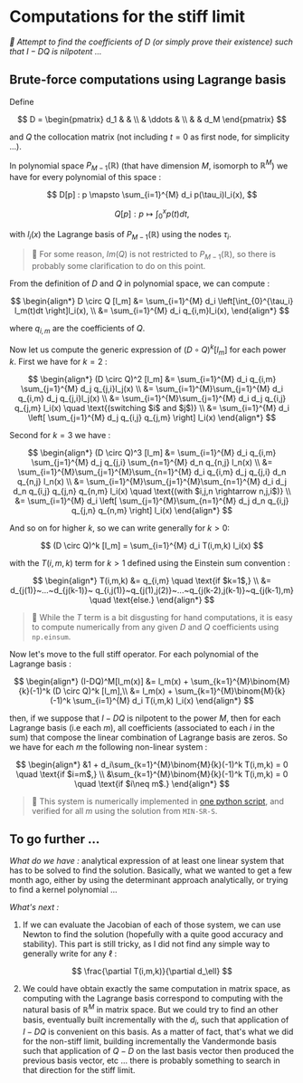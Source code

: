 # Computations for the stiff limit

_:scroll: Attempt to find the coefficients of $D$ (or simply prove their existence) such that $I-DQ$ is nilpotent ..._

## Brute-force computations using Lagrange basis

Define 

$$
D = 
\begin{pmatrix} 
d_1 & & \\
& \ddots & \\
& & d_M
\end{pmatrix}
$$

and $Q$ the collocation matrix (not including $t=0$ as first node, for simplicity ...).

In polynomial space $P_{M-1}(\mathbb{R})$ 
(that have dimension $M$, isomorph to $\mathbb{R}^{M}$)
we have for every polynomial of this space :

$$
D[p] : p \mapsto \sum_{i=1}^{M} d_i p(\tau_i)l_i(x),
$$

$$
Q[p] : p \mapsto \int_{0}^{x} p(t)dt,
$$

with $l_i(x)$ the Lagrange basis of $P_{M-1}(\mathbb{R})$
using the nodes $\tau_i$.

> :bell: For some reason, $Im(Q)$ is not restricted to
$P_{M-1}(\mathbb{R})$, so there is probably some clarification to do on this point.

From the definition of $D$ and $Q$ in polynomial space, we can compute :

$$
\begin{align*}
D \circ Q [l_m] 
&= \sum_{i=1}^{M} d_i \left[\int_{0}^{\tau_i} l_m(t)dt \right]l_i(x), \\
&= \sum_{i=1}^{M} d_i q_{i,m}l_i(x),
\end{align*}
$$

where $q_{i,m}$ are the coefficients of 
$Q$.

Now let us compute the generic expression of 
$(D \circ Q)^k [l_m]$ for each power $k$.
First we have for $k=2$ :

$$
\begin{align*}
(D \circ Q)^2 [l_m]
&= \sum_{i=1}^{M} d_i q_{i,m}
    \sum_{j=1}^{M} d_j q_{j,i}l_j(x) \\
&= \sum_{i=1}^{M}\sum_{j=1}^{M}
    d_i q_{i,m} d_j q_{j,i}l_j(x) \\
&= \sum_{i=1}^{M}\sum_{j=1}^{M}
    d_i d_j q_{i,j} q_{j,m} l_i(x) 
    \quad \text{(switching  $i$ and $j$)} \\
&= \sum_{i=1}^{M} d_i \left[
    \sum_{j=1}^{M} d_j q_{i,j} q_{j,m}
    \right] l_i(x)
\end{align*}
$$

Second for $k=3$ we have :

$$
\begin{align*}
(D \circ Q)^3 [l_m]
&= \sum_{i=1}^{M} d_i q_{i,m}
    \sum_{j=1}^{M} d_j q_{j,i}
    \sum_{n=1}^{M} d_n q_{n,j} l_n(x) \\
&= \sum_{i=1}^{M}\sum_{j=1}^{M}\sum_{n=1}^{M}
    d_i q_{i,m} d_j q_{j,i} d_n q_{n,j} l_n(x)  \\
&= \sum_{i=1}^{M}\sum_{j=1}^{M}\sum_{n=1}^{M}
    d_i d_j d_n q_{i,j} q_{j,n} q_{n,m} l_i(x) 
    \quad \text{(with $i,j,n \rightarrow n,j,i$)} \\
&= \sum_{i=1}^{M} d_i \left[
    \sum_{j=1}^{M}\sum_{n=1}^{M} 
        d_j d_n q_{i,j} q_{j,n} q_{n,m}
    \right] l_i(x)
\end{align*}
$$

And so on for higher $k$, so we can write generally for $k>0$:

$$
(D \circ Q)^k [l_m] 
= \sum_{i=1}^{M} d_i T(i,m,k) l_i(x)
$$

with the $T(i,m,k)$ term for $k>1$ defined using the Einstein sum convention :

$$
\begin{align*}
T(i,m,k) &= q_{i,m} \quad \text{if $k=1$,} \\
&= d_{j(1)}~...~d_{j(k-1)}~
    q_{i,j(1)}~q_{j(1),j(2)}~...~q_{j(k-2),j(k-1)}~q_{j(k-1),m} \quad \text{else.}
\end{align*}
$$

> :bell: While the $T$ term is a bit disgusting for hand computations, it is easy to compute numerically from any given $D$ and $Q$ coefficients using `np.einsum`.

Now let's move to the full stiff operator. For each polynomial of the Lagrange basis :

$$
\begin{align*}
(I-DQ)^M[l_m(x)] 
&= l_m(x) + \sum_{k=1}^{M}\binom{M}{k}(-1)^k 
    (D \circ Q)^k [l_m],\\
&= l_m(x) + \sum_{k=1}^{M}\binom{M}{k}(-1)^k
    \sum_{i=1}^{M} d_i T(i,m,k) l_i(x)
\end{align*}
$$

then, if we suppose that $I-DQ$ is nilpotent to the power $M$, then for each Lagrange basis (i.e each $m$), all coefficients (associated to each $i$ in the sum) that compose the linear combination of Lagrange basis are zeros.
So we have for each $m$ the following non-linear system :

$$
\begin{align*}
&1 + d_i\sum_{k=1}^{M}\binom{M}{k}(-1)^k T(i,m,k) = 0
\quad \text{if $i=m$,} \\
&\sum_{k=1}^{M}\binom{M}{k}(-1)^k T(i,m,k) = 0 
\quad \text{if $i\neq m$.}
\end{align*}
$$

> :mega: This system is numerically implemented in [one python script](../scripts/fact7/determinant.py), and verified for all $m$ using the solution from `MIN-SR-S`.

## To go further ...

_What do we have :_ analytical expression of at least one linear system that has to be solved to find the solution.
Basically, what we wanted to get a few month ago, either by using the determinant approach analytically, 
or trying to find a kernel polynomial ...

_What's next :_

1. If we can evaluate the Jacobian of each of those system, we can use Newton to find the solution (hopefully with a quite good accuracy and stability). This part is still tricky, as I did not find any simple way to generally write for any $\ell$ :

$$
\frac{\partial T(i,m,k)}{\partial d_\ell}
$$

2. We could have obtain exactly the same computation in matrix space, as computing with the Lagrange basis correspond to computing with the natural basis of $\mathbb{R}^M$ in matrix space. But we could try to find an other basis, eventually built incrementally with the $d_i$, such that application of $I-DQ$ is convenient on this basis. As a matter of fact, that's what we did for the non-stiff limit, building incrementally the Vandermonde basis such that application of $Q-D$ on the last basis vector then produced the previous basis vector, etc ... there is probably something to search in that direction for the stiff limit.

